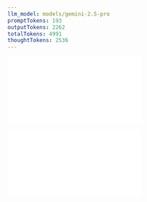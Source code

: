 ```yaml
---
llm_model: models/gemini-2.5-pro
promptTokens: 193
outputTokens: 2262
totalTokens: 4991
thoughtTokens: 2536
---
```


![@](steps/_.005d6e97.md)

![@](steps/response.b2c157d5.md)